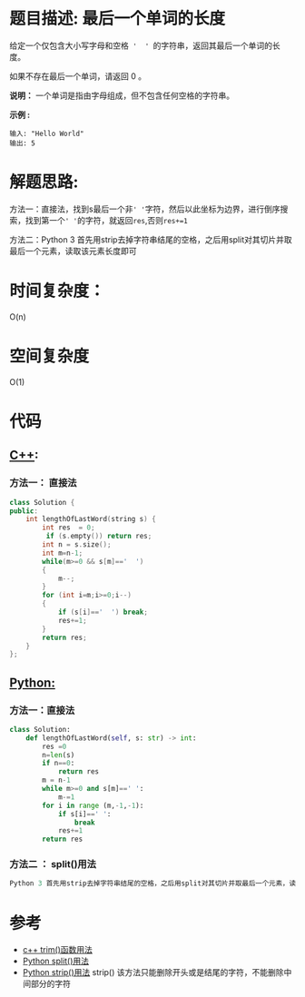 # 题目描述:  最后一个单词的长度

给定一个仅包含大小写字母和空格`` '  ' ``的字符串，返回其最后一个单词的长度。

如果不存在最后一个单词，请返回 0 。

**说明：** 一个单词是指由字母组成，但不包含任何空格的字符串。

**示例 :**
```
输入: "Hello World"
输出: 5
```

  
# 解题思路:
方法一：直接法，找到s最后一个非``' '``字符，然后以此坐标为边界，进行倒序搜索，找到第一个``' '``的字符，就返回``res``,否则``res+=1``

方法二：Python 3 首先用strip去掉字符串结尾的空格，之后用split对其切片并取最后一个元素，读取该元素长度即可
 
# 时间复杂度：
  O(n) 
# 空间复杂度
  O(1)
  
# 代码

## [C++](./Length-Of-Last-Word.cpp):

###  方法一： 直接法
```c++
class Solution {
public:
    int lengthOfLastWord(string s) {
        int res  = 0;
         if (s.empty()) return res;
        int n = s.size();
        int m=n-1;
        while(m>=0 && s[m]=='  ')
        {
            m--;
        }
        for (int i=m;i>=0;i--)
        {
            if (s[i]=='  ') break;
            res+=1;
        }
        return res;
    }
};
```


## [Python:](https://github.com/bryceustc/LeetCode_Note/blob/master/python/Length-Of-Last-Word/Length-Of-Last-Word.py)
###  方法一：直接法
```python
class Solution:
    def lengthOfLastWord(self, s: str) -> int:
        res =0
        n=len(s)
        if n==0:
            return res
        m = n-1
        while m>=0 and s[m]==' ':
            m-=1
        for i in range (m,-1,-1):
            if s[i]==' ':
                break
            res+=1
        return res
```
### 方法二 ： split()用法
```python
Python 3 首先用strip去掉字符串结尾的空格，之后用split对其切片并取最后一个元素，读取该元素长度即可
```

# 参考

  -  [c++ trim()函数用法](https://www.cnblogs.com/carekee/articles/2094731.html)
  - [Python split()用法](https://www.runoob.com/python3/python3-string-split.html)
  - [Python strip()用法](https://www.runoob.com/python3/python3-string-strip.html)
   strip() 该方法只能删除开头或是结尾的字符，不能删除中间部分的字符
